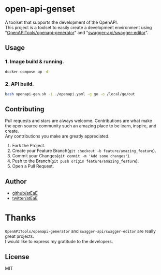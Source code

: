 # open-api-genset
A toolset that supports the development of the OpenAPI.  
This project is a toolset to easily create a development environment using "[OpenAPITools/openapi-generator](https://github.com/OpenAPITools/openapi-generator)" and "[swagger-api/swagger-editor](https://github.com/swagger-api/swagger-editor)".

## Usage
### 1. Image build & running.
```sh
docker-compose up -d
```

### 2. API build.
```sh
bash openapi-gen.sh -i ./openapi.yaml -g go -o /local/go/out
```

## Contributing
Pull requests and stars are always welcome.
Contributions are what make the open source community such an amazing place to be learn, inspire, and create.   
Any contributions you make are greatly appreciated.

1. Fork the Project.
2. Create your Feature Branch(`git checkout -b feature/amazing_feature`).
3. Commit your Changes(`git commit -m 'Add some changes'`).
4. Push to the Branch(`git push origin feature/amazing_feature`).
5. Open a Pull Request.

## Author
- [github/atEaE](https://github.com/atEaE)
- [twitter/atEaE](https://twitter.com/EaE2626)

# Thanks
`OpenAPITools/openapi-generator` and `swagger-api/swagger-editor` are really great projects.  
I would like to express my gratitude to the developers.

## License
MIT